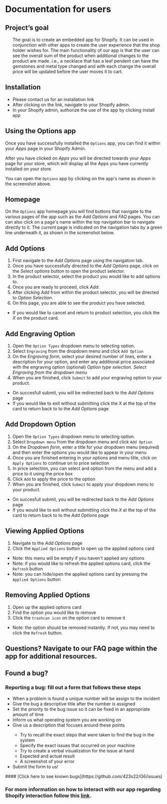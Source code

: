 <h1> Documentation for users </h1>
<h2> Project’s goal </h2>

<ul> The goal is to create an embedded app for Shopify. 
It can be used in conjunction with other apps to create the user 
experience that the shop holder wishes for. The main functionality 
of our app is that the user can see the overall sum of the product 
when additional changes to the product are made. i.e., a necklace 
that has a leaf pendent can have the gemstones and metal type changed
and with each change the overall price will be updated before the user 
moves it to cart. </ul>

<h2> Installation </h2>
<ul>
  <li>Please contact us for an installation link</li>
  <li> After clicking on the link, navigate to your Shopify admin. </li> 
  <li> In your Shopify admin, authorize the use of the app by clicking install app </li> 
</ul> 
   
## Using the Options app

Once you have successfully installed the `Options` app, you can find it within your *Apps* page in your Shopify Admin. 

After you have clicked on *Apps* you will be directed towards your *Apps* page for your store, which will display all the Apps you have currently installed on your store. 
        
You can open the `Options` app by clicking on the app's name as shown in the screenshot above. 

## Homepage 
On the `Options` app homepage you will find buttons that navigate to the various pages of the app such as the *Add Options* and *FAQ* pages. You can can also click on a page's name within the top navigation bar to navigate directly to it. The current page is indicated on the navigation tabs by a green line underneath it, as shown in the screenshot below.

## Add Options

1. First navigate to the *Add Options* page using the navigation tab. 
2. Once you have successfully directed to the *Add Options* page, click on the *Select options* button to open the product selector. 
3. In the product selector, select the product you would like to add options to. 
4. Once you are ready to proceed, click *Add*.
5. After clicking *Add* from within the product selector, you will be directed to *Option Selection*. 
6. On this page, you are able to see the product you have selected. 
* If you would like to cancel and return to product selection, you click the *X* on the product card. 

## Add Engraving Option
1. Open the `Option Types` dropdown menu to selecting option.
2. Select `Engraving` from the dropdown menu and click `Add Option`
3. On the *Engraving form*, select your desired number of lines, enter a description for your option, and enter any additional price associated with the engraving option (optional)
*Option type selection. Select Engraving from the dropdown menu*
4. When you are finished, click `Submit` to add your engraving option to your product.
* On succesfull submit, you will be redirected back to the *Add Options* page
* If you would like to exit without submitting click the *X* at the top of the card to return back to to the *Add Options* page

## Add Dropdown Option
1. Open the `Option Types` dropdown menu to selecting option.
2. Select `Dropdown menu` from the dropdown menu and click `Add Option`
3. On the *Dropdown form*, enter a title for your dropdown menu (required) and then enter the options you would like to appear in your menu 
4. Once you are finished entering in your options and menu title, click on `Apply Options` to continue on to price selection
5. In price selection, you can select and option from the menu and add a price to it using the price box
6. Click `Add` to apply the price to the option
7. When you are finished, click `Submit` to apply your dropdown menu to your product.
* On succesfull submit, you will be redirected back to the *Add Options* page
* If you would like to exit without submitting click the *X* at the top of the card to return back to to the *Add Options* page

## Viewing Applied Options
1. Navigate to the *Add Options* page
2. Click the `Applied Options` button to open up the applied options card
* Note: this menu will be empty if you haven't applied any options
* Note: if you would like to refresh the applied options card, click the `Refresh` button
* Note: you can hide/open the applied options card by pressing the `Applied Options` button 

## Removing Applied Options
1. Open up the applied options card
2. Find the option you would like to remove
3. Click the `trashcan icon` on the option card to remove it
* Note: the option should be removed instantly. If not, you may need to click the `Refresh` button.

## Questions? Navigate to our FAQ page within the app for additional resources.        

<h2> Found a bug? </h2>
      <h3>  Reporting a bug: fill out a form that follows these steps </h3>
      <ul>
      <li>	When a problem is found a unique number will be assign to the incident </li>
      <li> Give the bug a descriptive title after the number is assigned </li>
      <li>	Set the priority to the bug issue so it can be fixed in an appropriate amount of time </li>
      <li>	Inform us what operating system you are working on </li>
      <li> 	 Give us a description that focuses around these points </li> <ul>
      <li> Try to recall the exact steps that were taken to find the bug in the system </li>
      <li> Specify the exact issues that occurred on your machine </li>
      <li> Try to create a verbal visualization for the issue at hand </li>
      <li> Expected and actual result </li>
      <li> A screenshot of your error </li> </ul>
      <li> Submit the form to us! </li> 
  </ul>
  #### [Click here to see known bugs](https://github.com/423s22/G6/issues) 
<h3> For more information on how to interact with our app regarding Shopify interaction follow this <a href="https://help.shopify.com/en/manual/apps/working-with-apps">link</a>. </h3>
